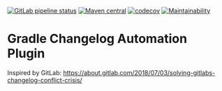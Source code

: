 [![GitLab pipeline status](https://gitlab.com/zkovari/gradle-changelog-automation-plugin/badges/master/pipeline.svg)](https://gitlab.com/zkovari/gradle-changelog-automation-plugin/commits/master)
[![Maven central](https://img.shields.io/maven-central/v/org.zkovari.changelog/changelog-automation-gradle-plugin.svg)](https://search.maven.org/search?q=g:%20org.zkovari.changelog%20a:changelog-automation-gradle-plugin)
[![codecov](https://codecov.io/gl/zkovari/gradle-changelog-automation-plugin/branch/master/graph/badge.svg)](https://codecov.io/gl/zkovari/gradle-changelog-automation-plugin)
[![Maintainability](https://api.codeclimate.com/v1/badges/4560682da831d5bdeb6f/maintainability)](https://codeclimate.com/github/zkovari/gradle-changelog-automation-plugin/maintainability)
# Gradle Changelog Automation Plugin

Inspired by GitLab: https://about.gitlab.com/2018/07/03/solving-gitlabs-changelog-conflict-crisis/
